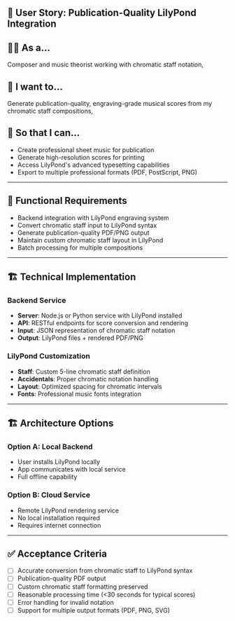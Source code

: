 ## 🎯 User Story: Publication-Quality LilyPond Integration

## 🧑‍🎨 As a...
Composer and music theorist working with chromatic staff notation,

## 🎯 I want to...
Generate publication-quality, engraving-grade musical scores from my chromatic staff compositions,

## 🤩 So that I can...
- Create professional sheet music for publication
- Generate high-resolution scores for printing
- Access LilyPond's advanced typesetting capabilities
- Export to multiple professional formats (PDF, PostScript, PNG)

---

## 🧱 Functional Requirements

- Backend integration with LilyPond engraving system
- Convert chromatic staff input to LilyPond syntax
- Generate publication-quality PDF/PNG output
- Maintain custom chromatic staff layout in LilyPond
- Batch processing for multiple compositions

---

## 🏗️ Technical Implementation

### Backend Service
- **Server**: Node.js or Python service with LilyPond installed
- **API**: RESTful endpoints for score conversion and rendering
- **Input**: JSON representation of chromatic staff notation
- **Output**: LilyPond files + rendered PDF/PNG

### LilyPond Customization
- **Staff**: Custom 5-line chromatic staff definition
- **Accidentals**: Proper chromatic notation handling
- **Layout**: Optimized spacing for chromatic intervals
- **Fonts**: Professional music fonts integration

---

## 🏗️ Architecture Options

### Option A: Local Backend
- User installs LilyPond locally
- App communicates with local service
- Full offline capability

### Option B: Cloud Service
- Remote LilyPond rendering service
- No local installation required
- Requires internet connection

---

## ✅ Acceptance Criteria

- [ ] Accurate conversion from chromatic staff to LilyPond syntax
- [ ] Publication-quality PDF output
- [ ] Custom chromatic staff formatting preserved
- [ ] Reasonable processing time (<30 seconds for typical scores)
- [ ] Error handling for invalid notation
- [ ] Support for multiple output formats (PDF, PNG, SVG)